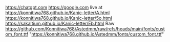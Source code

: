 https://chatgpt.com
https://google.com
live at https://konnitiwa768.github.io/Kanic-letter/A.html
https://konnitiwa768.github.io/Kanic-letter/5o.html
https://sakaltium.github.io/Kanic-letter/Eb.html
Raw https://github.com/Konnitiwa768/Astedmm/raw/refs/heads/main/fonts/custom_font.ttf
"https://konnitiwa768.github.io/Astedmm/fonts/custom_font.ttf"
